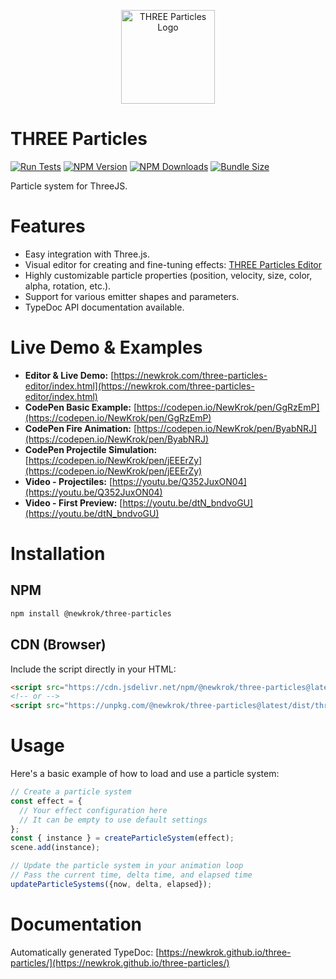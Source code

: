 <p align="center">
  <img src="assets/images/logo-original.png" alt="THREE Particles Logo" width="150" />
</p>

# THREE Particles
[![Run Tests](https://github.com/NewKrok/three-particles/actions/workflows/test.yml/badge.svg)](https://github.com/NewKrok/three-particles/actions/workflows/test.yml)
[![NPM Version](https://img.shields.io/npm/v/@newkrok/three-particles.svg)](https://www.npmjs.com/package/@newkrok/three-particles)
[![NPM Downloads](https://img.shields.io/npm/dw/@newkrok/three-particles.svg)](https://www.npmjs.com/package/@newkrok/three-particles)
[![Bundle Size](https://img.shields.io/bundlephobia/minzip/@newkrok/three-particles)](https://bundlephobia.com/package/@newkrok/three-particles)

Particle system for ThreeJS.

# Features

*   Easy integration with Three.js.
*   Visual editor for creating and fine-tuning effects: [THREE Particles Editor](https://github.com/NewKrok/three-particles-editor)
*   Highly customizable particle properties (position, velocity, size, color, alpha, rotation, etc.).
*   Support for various emitter shapes and parameters.
*   TypeDoc API documentation available.

# Live Demo & Examples

*   **Editor & Live Demo:** [https://newkrok.com/three-particles-editor/index.html](https://newkrok.com/three-particles-editor/index.html)
*   **CodePen Basic Example:** [https://codepen.io/NewKrok/pen/GgRzEmP](https://codepen.io/NewKrok/pen/GgRzEmP)
*   **CodePen Fire Animation:** [https://codepen.io/NewKrok/pen/ByabNRJ](https://codepen.io/NewKrok/pen/ByabNRJ)
*   **CodePen Projectile Simulation:** [https://codepen.io/NewKrok/pen/jEEErZy](https://codepen.io/NewKrok/pen/jEEErZy)
*   **Video - Projectiles:** [https://youtu.be/Q352JuxON04](https://youtu.be/Q352JuxON04)
*   **Video - First Preview:** [https://youtu.be/dtN_bndvoGU](https://youtu.be/dtN_bndvoGU)

# Installation

## NPM

```bash
npm install @newkrok/three-particles
```

## CDN (Browser)

Include the script directly in your HTML:

```html
<script src="https://cdn.jsdelivr.net/npm/@newkrok/three-particles@latest/dist/three-particles.min.js"></script>
<!-- or -->
<script src="https://unpkg.com/@newkrok/three-particles@latest/dist/three-particles.min.js"></script>
```

# Usage

Here's a basic example of how to load and use a particle system:

```javascript
// Create a particle system
const effect = {
  // Your effect configuration here
  // It can be empty to use default settings
};
const { instance } = createParticleSystem(effect);
scene.add(instance);

// Update the particle system in your animation loop
// Pass the current time, delta time, and elapsed time
updateParticleSystems({now, delta, elapsed});
```

# Documentation

Automatically generated TypeDoc: [https://newkrok.github.io/three-particles/](https://newkrok.github.io/three-particles/)
